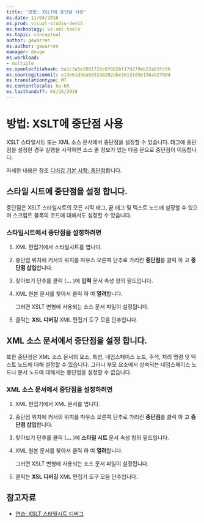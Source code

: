 ```yaml
---
title: '방법: XSLT에 중단점 사용'
ms.date: 11/04/2016
ms.prod: visual-studio-dev15
ms.technology: vs-xml-tools
ms.topic: conceptual
author: gewarren
ms.author: gewarren
manager: douge
ms.workload:
- multiple
ms.openlocfilehash: ba1c3a5e2001726c0f082bf17d279eb22a03fc86
ms.sourcegitcommit: e13e61ddea6032a8282abe16131d9e136a927984
ms.translationtype: MT
ms.contentlocale: ko-KR
ms.lasthandoff: 04/26/2018
---
```

# <a name="how-to-use-breakpoints-with-xslt"></a>방법: XSLT에 중단점 사용

XSLT 스타일시트 또는 XML 소스 문서에서 중단점을 설정할 수 있습니다. 태그에 중단점을 설정한 경우 실행을 시작하면 소스 줄 정보가 있는 다음 문으로 중단점이 이동합니다.

자세한 내용은 참조 [디버깅 기본 사항: 중단점](../debugger/using-breakpoints.md)합니다.

## <a name="set-a-breakpoint-in-a-style-sheet"></a>스타일 시트에 중단점을 설정 합니다.

중단점은 XSLT 스타일시트의 모든 시작 태그, 끝 태그 및 텍스트 노드에 설정할 수 있으며 스크립트 블록의 코드에 대해서도 설정할 수 있습니다.

### <a name="to-set-a-breakpoint-in-a-style-sheet"></a>스타일시트에서 중단점을 설정하려면

1.  XML 편집기에서 스타일시트를 엽니다.

2.  중단점 위치에 커서의 위치를 마우스 오른쪽 단추로 가리킨 **중단점**를 클릭 하 고 **중단점 삽입**합니다.

3.  찾아보기 단추를 클릭 (**...** )에 **입력** 문서 속성 창의 필드입니다.

4.  XML 원본 문서를 찾아서 클릭 하 여 **열려**합니다.

     그러면 XSLT 변형에 사용되는 소스 문서 파일이 설정됩니다.

5.  클릭는 **XSL 디버깅** XML 편집기 도구 모음 단추입니다.

## <a name="set-a-breakpoint-in-an-xml-source-document"></a>XML 소스 문서에서 중단점을 설정 합니다.

또한 중단점은 XML 소스 문서의 요소, 특성, 네임스페이스 노드, 주석, 처리 명령 및 텍스트 노드에 대해 설정할 수 있습니다. 그러나 부모 요소에서 상속되는 네임스페이스 노드나 문서 노드에 대해서는 중단점을 설정할 수 없습니다.

### <a name="to-set-a-breakpoint-in-an-xml-source-document"></a>XML 소스 문서에서 중단점을 설정하려면

1.  XML 편집기에서 XML 문서를 엽니다.

2.  중단점 위치에 커서의 위치를 마우스 오른쪽 단추로 가리킨 **중단점**를 클릭 하 고 **중단점 삽입**합니다.

3.  찾아보기 단추를 클릭 (**...** )에 **스타일 시트** 문서 속성 창의 필드입니다.

4.  XML 원본 문서를 찾아서 클릭 하 여 **열려**합니다.

     그러면 XSLT 변형에 사용되는 소스 문서 파일이 설정됩니다.

5.  클릭는 **XSL 디버깅** XML 편집기 도구 모음 단추입니다.

## <a name="see-also"></a>참고자료

- [연습: XSLT 스타일시트 디버그](../xml-tools/walkthrough-debug-an-xslt-style-sheet.md)